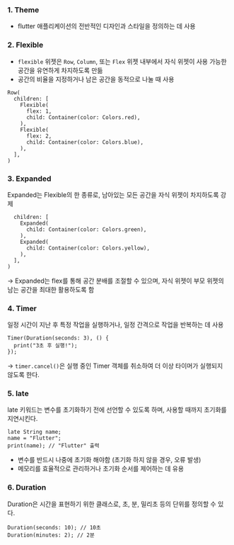 ### 1. Theme
- flutter 애플리케이션의 전반적인 디자인과 스타일을 정의하는 데 사용

### 2. Flexible
- `flexible` 위젯은 `Row`, `Column`, 또는 `Flex` 위젯 내부에서 자식 위젯이 사용 가능한 공간을 유연하게 차지하도록 만듦
- 공간의 비율을 지정하거나 남은 공간을 동적으로 나눌 때 사용
```
Row(
  children: [
    Flexible(
      flex: 1,
      child: Container(color: Colors.red),
    ),
    Flexible(
      flex: 2,
      child: Container(color: Colors.blue),
    ),
  ],
)
```


### 3. Expanded
Expanded는 Flexible의 한 종류로, 남아있는 모든 공간을 자식 위젯이 차지하도록 강제
```Row(
  children: [
    Expanded(
      child: Container(color: Colors.green),
    ),
    Expanded(
      child: Container(color: Colors.yellow),
    ),
  ],
)
```
-> Expanded는 flex를 통해 공간 분배를 조절할 수 있으며, 자식 위젯이 부모 위젯의 남는 공간을 최대한 활용하도록 함


### 4. Timer
일정 시간이 지난 후 특정 작업을 실행하거나, 일정 간격으로 작업을 반복하는 데 사용
```
Timer(Duration(seconds: 3), () {
  print("3초 후 실행!");
});
```
-> `timer.cancel()`은 실행 중인 Timer 객체를 취소하여 더 이상 타이머가 실행되지 않도록  한다. 


### 5. late
late 키워드는 변수를 초기화하기 전에 선언할 수 있도록 하며, 사용할 때까지 초기화를 지연시킨다.
```
late String name;
name = "Flutter";
print(name); // "Flutter" 출력
```
- 변수를 반드시 나중에 초기화 해야함 (초기화 하지 않을 경우, 오류 발생)
- 메모리를 효율적으로 관리하거나 초기화 순서를 제어하는 데 유용


### 6. Duration
Duration은 시간을 표현하기 위한 클래스로, 초, 분, 밀리초 등의 단위를 정의할 수 있다.
```
Duration(seconds: 10); // 10초
Duration(minutes: 2); // 2분
```

